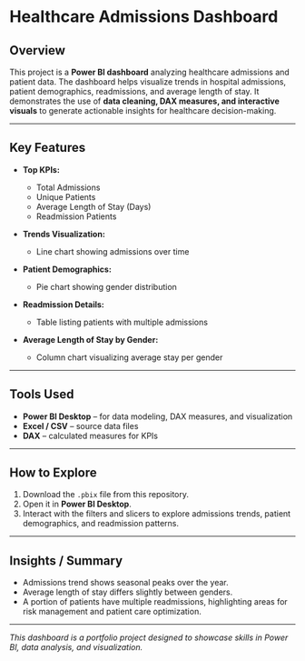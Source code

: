 # Healthcare Admissions Dashboard

## Overview
This project is a **Power BI dashboard** analyzing healthcare admissions and patient data. The dashboard helps visualize trends in hospital admissions, patient demographics, readmissions, and average length of stay. It demonstrates the use of **data cleaning, DAX measures, and interactive visuals** to generate actionable insights for healthcare decision-making.

---

## Key Features
- **Top KPIs:**  
  - Total Admissions  
  - Unique Patients  
  - Average Length of Stay (Days)  
  - Readmission Patients  

- **Trends Visualization:**  
  - Line chart showing admissions over time  

- **Patient Demographics:**  
  - Pie chart showing gender distribution  

- **Readmission Details:**  
  - Table listing patients with multiple admissions  

- **Average Length of Stay by Gender:**  
  - Column chart visualizing average stay per gender  

---

## Tools Used
- **Power BI Desktop** – for data modeling, DAX measures, and visualization  
- **Excel / CSV** – source data files  
- **DAX** – calculated measures for KPIs  

---

 

## How to Explore
1. Download the `.pbix` file from this repository.  
2. Open it in **Power BI Desktop**.  
3. Interact with the filters and slicers to explore admissions trends, patient demographics, and readmission patterns.  

---


## Insights / Summary
- Admissions trend shows seasonal peaks over the year.  
- Average length of stay differs slightly between genders.  
- A portion of patients have multiple readmissions, highlighting areas for risk management and patient care optimization.  

---

*This dashboard is a portfolio project designed to showcase skills in Power BI, data analysis, and visualization.*
